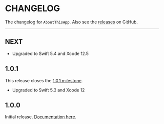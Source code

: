 # CHANGELOG

The changelog for `AboutThisApp`. Also see the [releases](https://github.com/hexedbits/AboutThisApp/releases) on GitHub.

--------------------------------------

NEXT
----

- Upgraded to Swift 5.4 and Xcode 12.5

1.0.1
-----

This release closes the [1.0.1 milestone](https://github.com/hexedbits/AboutThisApp/milestone/1?closed=1).

- Upgraded to Swift 5.3 and Xcode 12

1.0.0
-----

Initial release. [Documentation here](https://hexedbits.github.io/AboutThisApp/).
